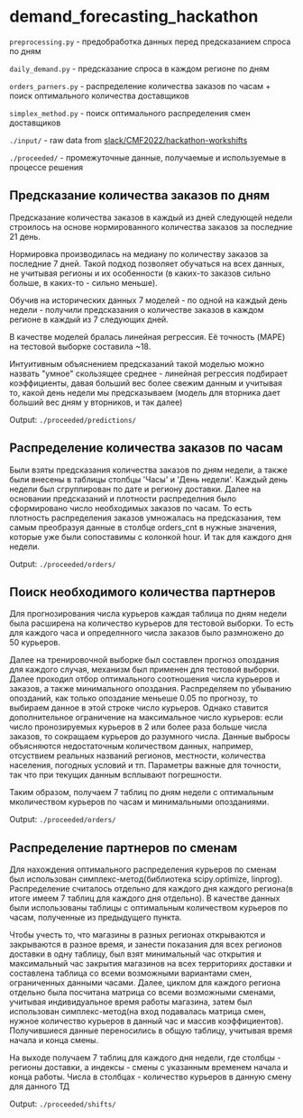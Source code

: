 # demand_forecasting_hackathon

`preprocessing.py` - предобработка данных перед предсказанием спроса по дням

`daily_demand.py` - предсказание спроса в каждом регионе по дням

`orders_parners.py` - распределение количества заказов по часам + поиск оптимального количества доставщиков

`simplex_method.py` - поиск оптимального распределения смен доставщиков

`./input/` - raw data from [slack/CMF2022/hackathon-workshifts](https://cmf2022.slack.com/archives/C042U48K9MZ/p1663411929528629)

`./proceeded/` - промежуточные данные, получаемые и используемые в процессе решения



## Предсказание количества заказов по дням

Предсказание количества заказов в каждый из дней следующей недели строилось на основе нормированного количества заказов за последние 21 день. 

Нормировка производилась на медиану по количеству заказов за последние 7 дней. Такой подход позволяет обучаться на всех данных, не учитывая регионы и их особенности (в каких-то заказов сильно больше, в каких-то - сильно меньше).

Обучив на исторических данных 7 моделей - по одной на каждый день недели - получили предсказания о количестве заказов в каждом регионе в каждый из 7 следующих дней.

В качестве моделей бралась линейная регрессия. Её точность (MAPE) на тестовой выборке составила ~18.

Интуитивным объяснением предсказаний такой моделью можно назвать "умное" скользящее среднее - линейная регрессия подбирает коэффициенты, давая больший вес более свежим данным и учитывая то, какой день недели мы предсказываем (модель для вторника дает больший вес дням у вторников, и так далее)

Output:  `./proceeded/predictions/`


## Распределение количества заказов по часам

Были взяты предсказания количества заказов по дням недели, а также были внесены в таблицы столбцы 'Часы' и 'День недели'. Каждый день недели был сгруппирован по дате и региону доставки. Далее на основании предсказаний и плотности распределния было сформировано число необходимых заказов по часам. То есть плотность распределения заказов умножалась на предсказания, тем самым преобразуя данные в столбце orders_cnt в нужные значения, которые уже были сопоставимы с колонкой hour. И так для каждого дня недели.

Output:  `./proceeded/orders/`


## Поиск необходимого количества партнеров

Для прогнозирования числа курьеров каждая таблица по дням недели была расширена на количество курьеров для тестовой выборки. То есть для каждого часа и определнного числа заказов было размножено до 50 курьеров. 

Далее на тренировочной выборке был составлен прогноз опоздания для каждого случая, механизм был применен для тестовой выборки. Далее проходил отбор оптимального соотношения числа курьеров и заказов, а также минимального опоздания. Распределяем по убыванию опозданий, как только опоздание меньеше 0.05 по прогнозу, то выбираем данное в этой строке число курьеров. Однако ставится дополнительное ограничение на максимальное число курьеров: если число пронозируемых курьеров в 2 или более раза больше числа заказов, то сокращаем курьеров до разумного числа. Данные выбросы объясняются недостаточным количеством данных, например, отсуствием реальных  названий регионов, местности, количества населения, погодных условий и тп. Параметры важные для точности, так что при текущих данным всплывают погрешности.

Таким образом, получаем 7 таблиц по дням недели с оптимальным мколичеством курьеров по часам и минимальными опозданиями.

Output:  `./proceeded/orders/`


## Распределение партнеров по сменам

Для нахождения оптимального распределения курьеров по сменам был использован симплекс-метод(библиотека scipy.optimize, linprog). Распределение считалось отдельно для каждого дня каждого региона(в итоге имеем 7 таблиц для каждого дня отдельно). В качестве данных были использованы таблицы с оптимальным количеством курьеров по часам, полученные из предыдущего пункта.

Чтобы учесть то, что магазины в разных регионах открываются и закрываются в разное время, и занести показания для всех регионов доставки в одну таблицу, был взят минимальный час открытия и максимальный час закрытия магазинов на всех территориях доставки и составлена таблица со всеми возможными вариантами смен, ограниченных данными часами. Далее, циклом для каждого региона отдельно была посчитана матрица со всеми возможными сменами, учитывая индивидуальное время работы магазина, затем был использован симплекс-метод(на вход подавалась матрица смен, нужное количество курьеров в данный час и массив коэффициентов). Получившиеся данные переносились в общую таблицу, учитывая время начала и конца смены.

На выходе получаем 7 таблиц для каждого дня недели, где столбцы - регионы доставки, а индексы - смены с указанным временем начала и конца работы. Числа в столбцах - количество курьеров в данную смену для данного ТД

Output:  `./proceeded/shifts/`
